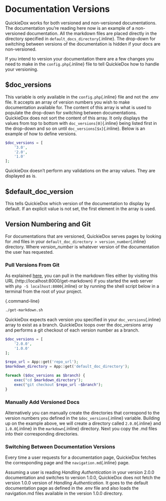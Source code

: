 # Documentation Versions

QuickieDox works for both versioned and non-versioned documentations. The documentation you’re reading here now is an example of a non-versioned documentation. All the markdown files are placed directly in the directory specified in `default_docs_directory`{.inline}. The drop-down for switching between versions of the documentation is hidden if your docs are non-versioned. 

If you intend to version your documentation there are a few changes you need to make in the `config.php`{.inline} file to tell QuickieDox how to handle your versioning. 

## $doc_versions

This variable is only available in the `config.php`{.inline} file and not the .env file. It accepts an array of version numbers you wish to make documentation available for. The content of this array is what is used to populate the drop-down for switching between documentations. QuickieDox does not sort the content of this array. It only displays the values from top to bottom with `doc_versions[0]`{.inline} being listed first in the drop-down and so on until  `doc_versions[$x]`{.inline}. Below is an example of how to define versions. 

```php
$doc_versions = [
    '3.0',
    '2.0',
    '1.0'
];
```

QuickieDox doesn’t perform any validations on the array values. They are displayed as is. 

## $default_doc_version

This tells QuickieDox which version of the documentation to display by default. If an explicit value is not set, the first element in the array is used. 

## Version Numbering and Git

For documentations that are versioned, QuickieDox serves pages by looking for .md files in your `default_doc_directory > version_number`{.inline} directory. Where *version_number* is whatever version of the documentation the user has requested. 

### Pull Versions From Git

As explained [here]({version}/architecture), you can pull in the markdown files either by visiting this URL (http://localhost:8000/get-markdown) if you started the web server with `php -S localhost:8000`{.inline} or by running the shell script below in a terminal from the root of your project. 

{.command-line}
```bash
./get-markdown.sh 
```

QuickieDox expects each version you specified in your `doc_versions`{.inline} array to exist as a branch. QuickieDox loops over the doc_versions array and performs a git checkout of each version number as a branch. 

```php
$doc_versions = [
    '2.0.0',
    '1.0.0'
];

$repo_url = App::get('repo_url');
$markdown_directory = App::get('default_doc_directory');

foreach ($doc_versions as $branch) {
    exec("cd $markdown_directory");
    exec("git checkout $repo_url —$branch");
}
```

### Manually Add Versioned Docs

Alternatively you can manually create the directories that correspond to the version numbers you defined in the `$doc_versions`{.inline} variable. Building up on the example above, we will create a directory called `2.0.0`{.inline} and `1.0.0`{.inline} in the `markdown`{.inline} directory. Next you copy the .md files into their corresponding directories. 

### Switching Between Documentation Versions

Every time a user requests for a documentation page, QuickieDox fetches the corresponding page and the `navigation.md`{.inline} page. 

Assuming a user is reading *Handling Authentication* in your version 2.0.0 documentation and switches to version 1.0.0, QuickieDox does not fetch the version 1.0.0 version of *Handling Authentication*. It goes to the default documentation page as defined in the .env file and also loads the navigation.md files available in the version 1.0.0 directory. 
